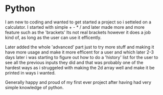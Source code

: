 # Python

I am new to coding and wanted to get started a project so i setteled on a calculator. I started with simple + - * / and later made
more and more feature such as the 'brackets' Its not real brackets however it does a job kind of, as long as the user can use it efficently.

Later added the whole 'advanced' part just to try more stuff and making it have more usage and make it more efficent for a user and which later 2-3 days later 
i was starting to figure out how to do a 'history' list for the user to see all the previous inputs they did and that was probably one of the hardest ways as i struggeled
with making the 2d array well and make it be printed in ways i wanted. 

Generally happy and proud of my first ever project after having had very simple knowledge of python.
